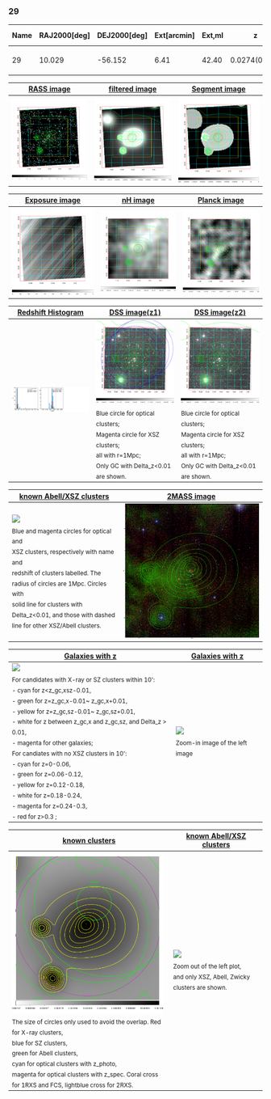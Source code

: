 <div STYLE="page-break-after: always;"></div>

### 29

|Name|RAJ2000[deg]|DEJ2000[deg] |Ext[arcmin]| Ext,ml | z | z_src| C|GC(XSZ,Delta_z<0.01)| GC(OPT,Delta_z<0.01)|GC| R_sig[arcmin] | R500[arcmin] | R500[Mpc]| CRsig[c/s] | CR500[c/s] |L500[1E44 erg/s]|F500[1E-12 erg/s/cm^2]| M500[1E14 Msun]|Tx[keV]|Cnt_sig|Beta|Rc[arcmin]|Comment|Alias|
|---|---|---|---|---|---|------|---|--------|---------|----------|---|---|---|---|---|---|---|---|---|---|---|---|---|---|
|29| 10.029| -56.152| 6.41| 42.40| 0.0274(0.005)| z1, z_xsz| B| MCXC| A, N| A, MCXC, N| 18.775| 17.706| 0.585| 0.351(0.100)| 0.348(0.099)| 0.100(0.024)| 5.800(1.406)| 0.58(0.07)| 1.55(0.12)| 66.6| 0.815(-0.132+0.121)| 8.418(-1.980+1.619)| -| k550|

|[RASS image](../image/29/29_img.pdf)|[filtered image](../image/29/29_fil.pdf)|[Segment image](../image/29/29_seg.pdf)|
|-------------------|--------------------|-------------------|
| <img src="../image/29/29_img.png" width="300">  | <img src="../image/29/29_fil.png" width="300">   | <img src="../image/29/29_seg.png" width="300">  |

|[Exposure image](../image/29/29_mex.pdf)| [nH image](../image/29/29_nh.pdf)| [Planck image](../image/29/29_p.pdf)|
|-------------------|--------------------|-------------------|
|<img src="../image/29/29_mex.png" width="300">   | <img src="../image/29/29_nh.png" width="300">    | <img src="../image/29/29_p.png" width="300"> |

|[Redshift Histogram](../image/29/29_zg.pdf) | [DSS image(z1)](../image/29/29_dss_z1.pdf)      |  [DSS image(z2)](../image/29/29_dss_z2.pdf)    |
|-------------------|--------------------|-------------------|
|<img src="../image/29/29_zg.png" width="300"> |<img src="../image/29/29_dss_z1.png" width="300"> <sub><br>Blue circle for optical clusters; <br>Magenta circle for XSZ clusters; <br>all with r=1Mpc; <br>Only GC with Delta_z<0.01 are shown. </sub>| <img src="../image/29/29_dss_z2.png" width="300"><sub><br>Blue circle for optical clusters; <br>Magenta circle for XSZ clusters; <br>all with r=1Mpc; <br>Only GC with Delta_z<0.01 are shown. </sub> |

|[known Abell/XSZ clusters](../image/29/29_m.pdf) | [2MASS image](../image/29/29_2mass.pdf)      |
|-------------------|-------------------|
|<img src=../image/29/29_m.png width="300"> <br><sub>Blue and magenta circles for optical and <br>XSZ clusters, respectively with name and <br>redshift of clusters labelled. The <br>radius of circles are 1Mpc. Circles with <br>solid line for clusters with <br>Delta_z<0.01, and those with dashed <br>line for other XSZ/Abell clusters.        </sub>|<img src="../image/29/29_2mass.png" width="300">  |

|[Galaxies with z](../image/29/29_opt_ned.pdf) |[Galaxies with z](../image/29/29_opt_ned_zoom.pdf) |
|-------------------|-------------------|
| <img src=../image/29/29_opt_ned.png width="300"> <br><sub> For candidates with X-ray or SZ clusters within 10': <br> - cyan for z<z_gc,xsz-0.01, <br> - green for z=z_gc,x-0.01~ z_gc,x+0.01, <br> - yellow for z=z_gc,sz-0.01~ z_gc,sz+0.01, <br> - white for z between z_gc,x and z_gc,sz, and Delta_z > 0.01, <br> - magenta for other galaxies; <br>For candiates with no XSZ clusters in 10': <br> - cyan for z=0-0.06, <br> - green for z=0.06-0.12, <br> - yellow for z=0.12-0.18, <br> - white for z=0.18-0.24, <br> - magenta for z=0.24-0.3, <br> - red for z>0.3 ;  </sub>|<img src=../image/29/29_opt_ned_zoom.png width="300">  <br><sub> Zoom-in image of the left image</sub>|

|[known clusters](../image/29/29_gc.pdf) |[known Abell/XSZ clusters](../image/29/29_gc_large.pdf) |
|-------------------|-------------------|
| <img src=../image/29/29_gc.png width="300"> <br><sub> The size of circles only used to avoid the overlap. Red for X-ray clusters, <br> blue for SZ clusters, <br> green for Abell clusters, <br> cyan for optical clusters with z_photo, <br> magenta for optical clusters with z_spec. Coral cross for 1RXS and FCS, lightblue cross for 2RXS. </sub>|<img src=../image/29/29_gc_large.png width="300"> <br><sub> Zoom out of the left plot, <br> and only XSZ, Abell, Zwicky clusters are shown. </sub> |



